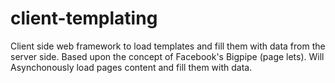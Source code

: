client-templating
=================

Client side web framework to load templates and fill them with data from the server side.
Based upon the concept of Facebook's Bigpipe (page lets).
Will Asynchonously load pages content and fill them with data.
